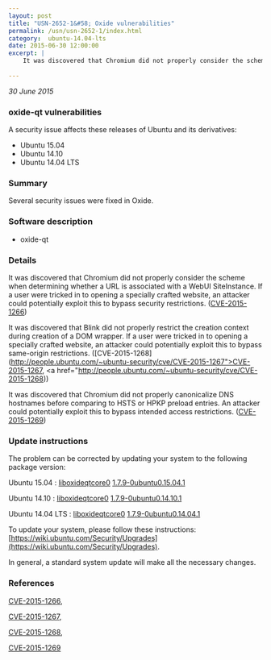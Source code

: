 ```yaml
---
layout: post
title: "USN-2652-1&#58; Oxide vulnerabilities"
permalink: /usn/usn-2652-1/index.html
category:  ubuntu-14.04-lts
date: 2015-06-30 12:00:00
excerpt: |
    It was discovered that Chromium did not properly consider the scheme when determining whether a URL is associated with a WebUI SiteInstance. If a user were tricked in to opening a specially crafted website, an attacker could potentially exploit this to bypass security restrictions. ([CVE-2015-1266](http://people.ubuntu.com/~ubuntu-security/cve/CVE-2015-1266))
    
--- 
```

 
 

*30 June 2015*

### oxide-qt vulnerabilities

A security issue affects these releases of Ubuntu and its derivatives:

* Ubuntu 15.04
* Ubuntu 14.10
* Ubuntu 14.04 LTS

### Summary

Several security issues were fixed in Oxide. 

### Software description

* oxide-qt 

### Details

It was discovered that Chromium did not properly consider the scheme when determining whether a URL is associated with a WebUI SiteInstance. If a user were tricked in to opening a specially crafted website, an attacker could potentially exploit this to bypass security restrictions. ([CVE-2015-1266](http://people.ubuntu.com/~ubuntu-security/cve/CVE-2015-1266))

It was discovered that Blink did not properly restrict the creation context during creation of a DOM wrapper. If a user were tricked in to opening a specially crafted website, an attacker could potentially exploit this to bypass same-origin restrictions. ([CVE-2015-1268](http://people.ubuntu.com/~ubuntu-security/cve/CVE-2015-1267">CVE-2015-1267</a>, <a href="http://people.ubuntu.com/~ubuntu-security/cve/CVE-2015-1268))

It was discovered that Chromium did not properly canonicalize DNS hostnames before comparing to HSTS or HPKP preload entries. An attacker could potentially exploit this to bypass intended access restrictions. ([CVE-2015-1269](http://people.ubuntu.com/~ubuntu-security/cve/CVE-2015-1269)) 

### Update instructions

The problem can be corrected by updating your system to the following package version:

Ubuntu 15.04
 : [liboxideqtcore0](https://launchpad.net/ubuntu/+source/oxide-qt) <span> [1.7.9-0ubuntu0.15.04.1](https://launchpad.net/ubuntu/+source/oxide-qt/1.7.9-0ubuntu0.15.04.1) </span> 

Ubuntu 14.10
 : [liboxideqtcore0](https://launchpad.net/ubuntu/+source/oxide-qt) <span> [1.7.9-0ubuntu0.14.10.1](https://launchpad.net/ubuntu/+source/oxide-qt/1.7.9-0ubuntu0.14.10.1) </span> 

Ubuntu 14.04 LTS
 : [liboxideqtcore0](https://launchpad.net/ubuntu/+source/oxide-qt) <span> [1.7.9-0ubuntu0.14.04.1](https://launchpad.net/ubuntu/+source/oxide-qt/1.7.9-0ubuntu0.14.04.1) </span> 

To update your system, please follow these instructions: [https://wiki.ubuntu.com/Security/Upgrades](https://wiki.ubuntu.com/Security/Upgrades).

In general, a standard system update will make all the necessary changes. 

### References

 
 [CVE-2015-1266](http://people.ubuntu.com/~ubuntu-security/cve/CVE-2015-1266), 

 [CVE-2015-1267](http://people.ubuntu.com/~ubuntu-security/cve/CVE-2015-1267), 

 [CVE-2015-1268](http://people.ubuntu.com/~ubuntu-security/cve/CVE-2015-1268), 

 [CVE-2015-1269](http://people.ubuntu.com/~ubuntu-security/cve/CVE-2015-1269)
 

